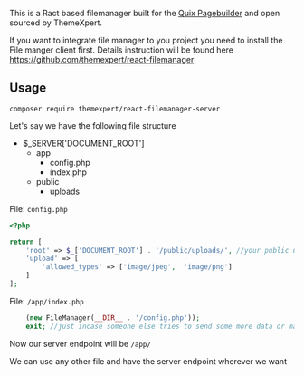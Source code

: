 This is a Ract based filemanager built for the [Quix Pagebuilder](https://www.themexpert.com/quix-pagebuilder) and open sourced by ThemeXpert.

If you want to integrate file manager to you project you need to install the File manger client first. Details instruction will be found here https://github.com/themexpert/react-filemanager

## Usage

`composer require themexpert/react-filemanager-server`

Let's say we have the following file structure

* $_SERVER['DOCUMENT_ROOT']
    * app
        * config.php
        * index.php
    * public
        * uploads

File: `config.php`
```PHP
<?php

return [
	'root' => $_['DOCUMENT_ROOT'] . '/public/uploads/', //your public upload directory
    'upload' => [
        'allowed_types' => ['image/jpeg',  'image/png']
    ]
];
```

File: `/app/index.php` 
```PHP
    (new FileManager(__DIR__ . '/config.php'));
    exit; //just incase someone else tries to send some more data or maybe upto you
```

Now our server endpoint will be `/app/`

We can use any other file and have the server endpoint wherever we want
